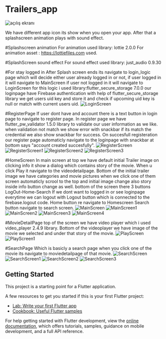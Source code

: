 # Trailers_app

![açılış ekranı](https://user-images.githubusercontent.com/95585412/206760899-e4c35e04-14b3-465c-a020-8799b111993e.gif)

We have different app icon its show when you open your app.
After that a splashscreen animation plays with sound effect.

#Splashscreen animation 
For animation used library: lottie 2.0.0
For animation asset : https://lottiefiles.com used.

#SplashScreen sound effect
For sound effect used library: just_audio 0.9.30

#For stay logged in
After Splash screen ends its navigate to login_logic page which will decide either user already logged in or not,
if user logged in it will navigate to MainScreen if user not logged in it will navigate to LoginScreen for this logic i used library:flutter_secure_storage 7.0.0 our loginpage have Firebase authentication with help of flutter_secure_storage library we get users uid key and store it and check if  upcoming uid key is null or match with current users uid.
![LoginScreen](https://user-images.githubusercontent.com/95585412/206760205-ee81ced1-2115-4141-927c-3e772e33045a.png)

#RegisterPage
  If user dont have and account there is a text button in login page to navigate to register page.
  In register page we have flutter_pw_validator 1.5.0 library to validate our user information as we like.
  when validation not match we show error with snackbar if its match the credential we also show snackbar for success.
  On succesfull registeration our register page automaticly navigate to the loginpage with snackbar at bottom says "account created succesfully".
  ![RegisterScreen](https://user-images.githubusercontent.com/95585412/206760246-b999ce80-3c7c-40bd-9992-9ec47452b0fd.png)
![RegisterScreen1](https://user-images.githubusercontent.com/95585412/206760254-116befa4-beaf-4ea8-ba93-af76caf74621.png)
![RegisterScreen2](https://user-images.githubusercontent.com/95585412/206760264-3558ec95-82fe-40ea-ab84-377466a10cfb.png)
![RegisterScreen3](https://user-images.githubusercontent.com/95585412/206760275-a6fe777a-069f-4a7f-b816-1026ec6196a8.png)


#HomeScreen
In main screen at top we have default initial Trailer image on clicking info it show a dialog which contains story of the movie.
When u click Play it navigate to the videodetailpage.
Bottom of the initial trailer image we have categories and movie pictures when we click one of them screen automaticly scrool to the top and initial image change also story inside info button change as well.
bottom of the screen there 3 buttons LogOut-Home-Search
If we dont want to logged in or see loginpage everytime we can logout with Logout button which is connected to the firebase.logout code.
Home button re navigate to Homescreen Search button navigate to search screen.
![MainScreen](https://user-images.githubusercontent.com/95585412/206760314-6d55d21e-0d5f-498a-8b55-fd71c4703bbf.png)
![MainScreen1](https://user-images.githubusercontent.com/95585412/206760334-e837dfcf-433f-4833-8faf-6490dfe18936.png)
![MainScreen2](https://user-images.githubusercontent.com/95585412/206760345-8778cc46-6af9-441b-a4ad-0b27c9b5809c.png)
![MainScreen3](https://user-images.githubusercontent.com/95585412/206760362-66fa9055-2cab-47e3-a884-574838c2ad13.png)
![MainScreen4](https://user-images.githubusercontent.com/95585412/206760371-8ff193ac-6330-42b7-86b4-f3880966e8fb.png)

#MovieDetailPage
top of the screen we have video player which i used video_player 2.4.9 library.
Bottom of the videoplayer we have image of the movie we selected and under that story of the movie.
![PlayScreen](https://user-images.githubusercontent.com/95585412/206760414-f19372f4-0f04-4375-9c8f-57b2296659da.png)
![PlayScreen1](https://user-images.githubusercontent.com/95585412/206760418-1262cbce-5583-4773-9714-67099d19235a.png)

#SearchPage
Which is basicly a search page when you click one of the movie its navigate to moviedetailpage of that movie.
![SearchScreen](https://user-images.githubusercontent.com/95585412/206760447-81a682f9-abf7-4175-8d9f-43d4c6b18131.png)
![SearchScreen1](https://user-images.githubusercontent.com/95585412/206760461-20fab683-d197-4ee2-b9da-6aca8c403c74.png)
![SearchScreen2](https://user-images.githubusercontent.com/95585412/206760470-1252911f-7e4b-4ca8-9cfe-4f2a6579d904.png)
![SearchScreen3](https://user-images.githubusercontent.com/95585412/206760481-2816bdf3-d62f-4cb1-800e-d78eacdaadb2.png)

## Getting Started

This project is a starting point for a Flutter application.

A few resources to get you started if this is your first Flutter project:

- [Lab: Write your first Flutter app](https://docs.flutter.dev/get-started/codelab)
- [Cookbook: Useful Flutter samples](https://docs.flutter.dev/cookbook)

For help getting started with Flutter development, view the
[online documentation](https://docs.flutter.dev/), which offers tutorials,
samples, guidance on mobile development, and a full API reference.

